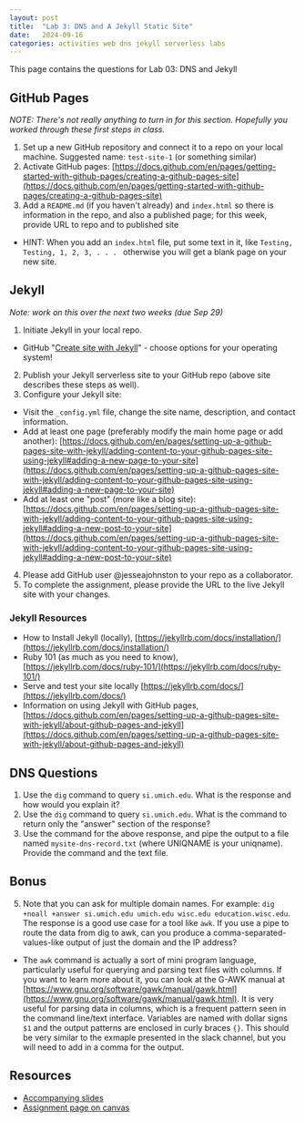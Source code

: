 ```yaml
---
layout: post
title:  "Lab 3: DNS and A Jekyll Static Site"
date:   2024-09-16
categories: activities web dns jekyll serverless labs
---
```



This page contains the questions for Lab 03: DNS and Jekyll

## GitHub Pages

_NOTE: There's not really anything to turn in for this section. Hopefully you worked through these first steps in class._

1. Set up a new GitHub repository and connect it to a repo on your local machine. Suggested name: `test-site-1` (or something similar)
2. Activate GitHub pages: [https://docs.github.com/en/pages/getting-started-with-github-pages/creating-a-github-pages-site](https://docs.github.com/en/pages/getting-started-with-github-pages/creating-a-github-pages-site)
3. Add a `README.md` (if you haven't already) and `index.html` so there is information in the repo, and also a published page; for this week, provide URL to repo and to published site
  * HINT: When you add an `index.html` file, put some text in it, like `Testing, Testing, 1, 2, 3, . . . ` otherwise you will get a blank page on your new site. 

## Jekyll

_Note: work on this over the next two weeks (due Sep 29)_

1. Initiate Jekyll in your local repo.
  * GitHub "[Create site with Jekyll](https://docs.github.com/en/pages/setting-up-a-github-pages-site-with-jekyll/creating-a-github-pages-site-with-jekyll)" - choose options for your operating system!
2. Publish your Jekyll serverless site to your GitHub repo (above site describes these steps as well).
3. Configure your Jekyll site:
  * Visit the `_config.yml` file, change the site name, description, and contact information.
  * Add at least one page (preferably modify the main home page or add another): [https://docs.github.com/en/pages/setting-up-a-github-pages-site-with-jekyll/adding-content-to-your-github-pages-site-using-jekyll#adding-a-new-page-to-your-site](https://docs.github.com/en/pages/setting-up-a-github-pages-site-with-jekyll/adding-content-to-your-github-pages-site-using-jekyll#adding-a-new-page-to-your-site)
  * Add at least one "post" (more like a blog site): [https://docs.github.com/en/pages/setting-up-a-github-pages-site-with-jekyll/adding-content-to-your-github-pages-site-using-jekyll#adding-a-new-post-to-your-site](https://docs.github.com/en/pages/setting-up-a-github-pages-site-with-jekyll/adding-content-to-your-github-pages-site-using-jekyll#adding-a-new-post-to-your-site)
4. Please add GitHub user @jesseajohnston to your repo as a collaborator. 
5. To complete the assignment, please provide the URL to the live Jekyll site with your changes.

### Jekyll Resources
  
  * How to Install Jekyll (locally), [https://jekyllrb.com/docs/installation/](https://jekyllrb.com/docs/installation/)
  * Ruby 101 (as much as you need to know), [https://jekyllrb.com/docs/ruby-101/](https://jekyllrb.com/docs/ruby-101/)
  * Serve and test your site locally [https://jekyllrb.com/docs/](https://jekyllrb.com/docs/)
  * Information on using Jekyll with GitHub pages, [https://docs.github.com/en/pages/setting-up-a-github-pages-site-with-jekyll/about-github-pages-and-jekyll](https://docs.github.com/en/pages/setting-up-a-github-pages-site-with-jekyll/about-github-pages-and-jekyll)

## DNS Questions

1. Use the `dig` command to query `si.umich.edu`. What is the response and how would you explain it?
2. Use the `dig` command to query `si.umich.edu`. What is the command to return only the "answer" section of the response?  
3. Use the command for the above response, and pipe the output to a file named `mysite-dns-record.txt` (where UNIQNAME is your uniqname). Provide the command and the text file.

## Bonus

5. Note that you can ask for multiple domain names. For example: `dig +noall +answer si.umich.edu umich.edu wisc.edu education.wisc.edu`. The response is a good use case for a tool like `awk`. If you use a pipe to route the data from dig to awk, can you produce a comma-separated-values-like output of just the domain and the IP address? 
  * The `awk` command is actually a sort of mini program language, particularly useful for querying and parsing text files with columns. If you want to learn more about it, you can look at the G-AWK manual at [https://www.gnu.org/software/gawk/manual/gawk.html](https://www.gnu.org/software/gawk/manual/gawk.html). It is very useful for parsing data in columns, which is a frequent pattern seen in the command line/text interface. Variables are named with dollar signs `$1` and the output patterns are enclosed in curly braces `{}`. This should be very similar to the exmaple presented in the slack channel, but you will need to add in a comma for the output.

  ## Resources

* [Accompanying slides][slides]
* [Assignment page on canvas][canvas-link]

[slides]: https://docs.google.com/presentation/d/1iSu3lnByhIsORFVL93oMJ-zAog23SaKpj_bo5VA4V70/edit?usp=sharing
[canvas-link]: https://umich.instructure.com/courses/698670/assignments/2472580
